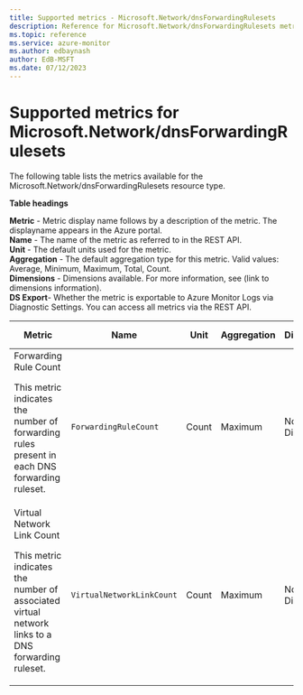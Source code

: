 ```yaml
---
title: Supported metrics - Microsoft.Network/dnsForwardingRulesets
description: Reference for Microsoft.Network/dnsForwardingRulesets metrics in Azure Monitor.
ms.topic: reference
ms.service: azure-monitor
ms.author: edbaynash
author: EdB-MSFT
ms.date: 07/12/2023
---
```

# Supported metrics for Microsoft.Network/dnsForwardingRulesets  
<!-- Data source : naam-->


The following table lists the metrics available for the Microsoft.Network/dnsForwardingRulesets resource type.

  

**Table headings**
  
**Metric** - Metric display name follows by a description of the metric. The displayname appears in the Azure portal.  
**Name** - The name of the metric as referred to in the REST API.  
**Unit** - The default units used for the metric.  
**Aggregation** - The default aggregation type for this metric. Valid values: Average, Minimum, Maximum, Total, Count.  
**Dimensions** - Dimensions available. For more information, see (link to dimensions information).  
**DS Export**- Whether the metric is exportable to Azure Monitor Logs via Diagnostic Settings.  You can access all metrics via the REST API.  
  
  
|Metric|Name|Unit|Aggregation|Dimensions|DS Export|
|---|---|---|---|---|---|
|Forwarding Rule Count<p><p>This metric indicates the number of forwarding rules present in each DNS forwarding ruleset. |`ForwardingRuleCount` |Count |Maximum |No Dimensions |No|
|Virtual Network Link Count<p><p>This metric indicates the number of associated virtual network links to a DNS forwarding ruleset. |`VirtualNetworkLinkCount` |Count |Maximum |No Dimensions |No|


<!--Gen Date:  Wed Jul 12 2023 17:59:09 GMT+0300 (Israel Daylight Time)-->